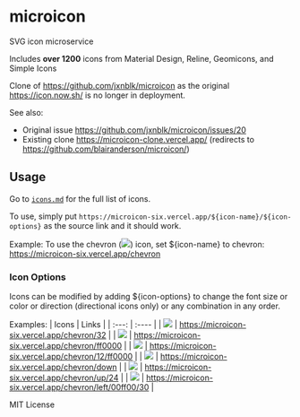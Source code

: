 # microicon

SVG icon microservice

Includes **over 1200** icons from Material Design, Reline, Geomicons, and Simple Icons

Clone of https://github.com/jxnblk/microicon as the original https://icon.now.sh/ is no longer in deployment. 

See also: 
- Original issue https://github.com/jxnblk/microicon/issues/20
- Existing clone https://microicon-clone.vercel.app/ (redirects to https://github.com/blairanderson/microicon/)

## Usage

Go to [`icons.md`](icons.md) for the full list of icons. 

To use, simply put `https://microicon-six.vercel.app/${icon-name}/${icon-options}` as the source link and it should work.

Example: To use the chevron ([![](https://microicon-six.vercel.app/chevron)](https://microicon-six.vercel.app/chevron)) icon, set ${icon-name} to chevron: https://microicon-six.vercel.app/chevron

### Icon Options

Icons can be modified by adding ${icon-options} to change the font size or color or direction (directional icons only) or any combination in any order.

Examples:
| Icons | Links |
| :---: | :---- |
| [![](https://microicon-six.vercel.app/chevron/32)](https://microicon-six.vercel.app/chevron/32) | https://microicon-six.vercel.app/chevron/32 |
| [![](https://microicon-six.vercel.app/chevron/ff0000)](https://microicon-six.vercel.app/chevron/ff0000) | https://microicon-six.vercel.app/chevron/ff0000 | 
| [![](https://microicon-six.vercel.app/chevron/12/ff0000)](https://microicon-six.vercel.app/chevron/12/ff0000) | https://microicon-six.vercel.app/chevron/12/ff0000 |
| [![](https://microicon-six.vercel.app/chevron/down)](https://microicon-six.vercel.app/chevron/down) | https://microicon-six.vercel.app/chevron/down |
| [![](https://microicon-six.vercel.app/chevron/up/24)](https://microicon-six.vercel.app/chevron/up/24) | https://microicon-six.vercel.app/chevron/up/24 |
| [![](https://microicon-six.vercel.app/chevron/left/00ff00/30)](https://microicon-six.vercel.app/chevron/left/00ff00/30) | https://microicon-six.vercel.app/chevron/left/00ff00/30 |

MIT License
